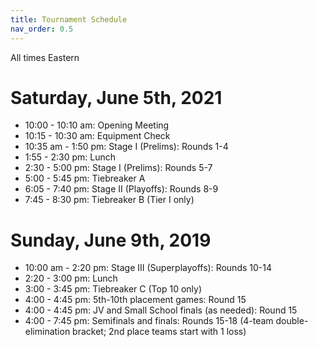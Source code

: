 ```yaml
---
title: Tournament Schedule
nav_order: 0.5
---
```


All times Eastern

# Saturday, June 5th, 2021
* 10:00 - 10:10 am: Opening Meeting
* 10:15 - 10:30 am: Equipment Check
* 10:35 am - 1:50 pm: Stage I (Prelims): Rounds 1-4
* 1:55 - 2:30 pm: Lunch
* 2:30 - 5:00 pm: Stage I (Prelims): Rounds 5-7
* 5:00 - 5:45 pm: Tiebreaker A
* 6:05 - 7:40 pm: Stage II (Playoffs): Rounds 8-9
* 7:45 - 8:30 pm: Tiebreaker B (Tier I only)

# Sunday, June 9th, 2019
* 10:00 am - 2:20 pm: Stage III (Superplayoffs): Rounds 10-14
* 2:20 - 3:00 pm: Lunch
* 3:00 - 3:45 pm: Tiebreaker C (Top 10 only)
* 4:00 - 4:45 pm: 5th-10th placement games: Round 15
* 4:00 - 4:45 pm: JV and Small School finals (as needed): Round 15
* 4:00 - 7:45 pm: Semifinals and finals: Rounds 15-18 (4-team double-elimination bracket; 2nd place teams start with 1 loss)
